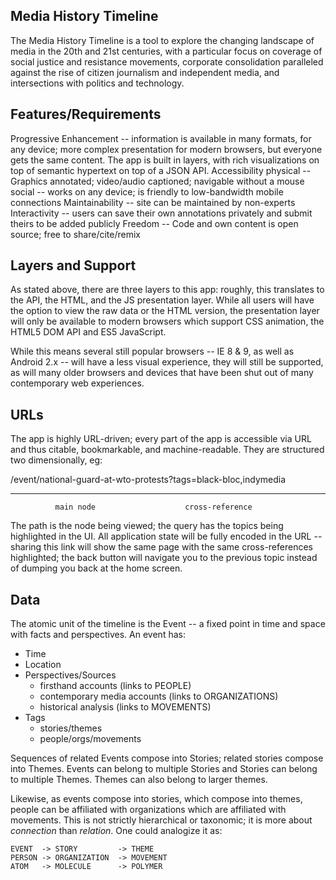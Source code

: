 Media History Timeline
----------------------
The Media History Timeline is a tool to explore the changing landscape of media in the 20th and 21st centuries, with a particular focus on coverage of social justice and resistance movements, corporate consolidation paralleled against the rise of citizen journalism and independent media, and intersections with politics and technology.


Features/Requirements
---------------------
Progressive Enhancement -- information is available in many formats, for any device; more complex presentation for modern browsers, but everyone gets the same content. The app is built in layers, with rich visualizations on top of semantic hypertext on top of a JSON API.
Accessibility
  physical -- Graphics annotated; video/audio captioned; navigable without a mouse
  social -- works on any device; is friendly to low-bandwidth mobile connections
Maintainability -- site can be maintained by non-experts
Interactivity -- users can save their own annotations privately and submit theirs to be added publicly
Freedom -- Code and own content is open source; free to share/cite/remix


Layers and Support
------------------
As stated above, there are three layers to this app: roughly, this translates to the API, the HTML, and the JS presentation layer. While all users will have the option to view the raw data or the HTML version, the presentation layer will only be available to modern browsers which support CSS animation, the HTML5 DOM API and ES5 JavaScript.

While this means several still popular browsers -- IE 8 & 9, as well as Android 2.x -- will have a less visual experience, they will still be supported, as will many older browsers and devices that have been shut out of many contemporary web experiences.


URLs
----
The app is highly URL-driven; every part of the app is accessible via URL and thus citable, bookmarkable, and machine-readable. They are structured two dimensionally, eg:

/event/national-guard-at-wto-protests?tags=black-bloc,indymedia
------------------------------------- -------------------------
              main node                    cross-reference

The path is the node being viewed; the query has the topics being highlighted in the UI. All application state will be fully encoded in the URL -- sharing this link will show the same page with the same cross-references highlighted; the back button will navigate you to the previous topic instead of dumping you back at the home screen.


Data
----
The atomic unit of the timeline is the Event -- a fixed point in time and space with facts and perspectives. An event has:

- Time
- Location
- Perspectives/Sources
  - firsthand accounts (links to PEOPLE)
  - contemporary media accounts (links to ORGANIZATIONS)
  - historical analysis (links to MOVEMENTS)
- Tags
  - stories/themes
  - people/orgs/movements

Sequences of related Events compose into Stories; related stories compose into Themes.
Events can belong to multiple Stories and Stories can belong to multiple Themes.
Themes can also belong to larger themes.

Likewise, as events compose into stories, which compose into themes, people can be affiliated with organizations which are affiliated with movements. This is not strictly hierarchical or taxonomic; it is more about _connection_ than _relation_. One could analogize it as:

    EVENT  -> STORY         -> THEME
    PERSON -> ORGANIZATION  -> MOVEMENT
    ATOM   -> MOLECULE      -> POLYMER




